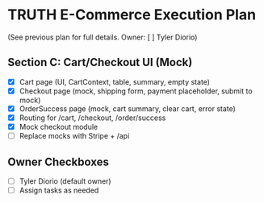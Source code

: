 
# TRUTH E-Commerce Execution Plan

(See previous plan for full details. Owner: [ ] Tyler Diorio)

## Section C: Cart/Checkout UI (Mock)
- [x] Cart page (UI, CartContext, table, summary, empty state)
- [x] Checkout page (mock, shipping form, payment placeholder, submit to mock)
- [x] OrderSuccess page (mock, cart summary, clear cart, error state)
- [x] Routing for /cart, /checkout, /order/success
- [x] Mock checkout module
- [ ] Replace mocks with Stripe + /api

## Owner Checkboxes
- [ ] Tyler Diorio (default owner)
- [ ] Assign tasks as needed
